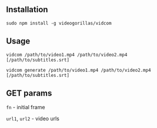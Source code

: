 ## Installation
```
sudo npm install -g videogorillas/vidcom
```

## Usage
```
vidcom /path/to/video1.mp4 /path/to/video2.mp4 [/path/to/subtitles.srt]

vidcom generate /path/to/video1.mp4 /path/to/video2.mp4 [/path/to/subtitles.srt]
```
## GET params

`fn` - initial frame

`url1`, `url2` - video urls